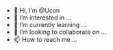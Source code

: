 - 👋 Hi, I’m @Ucon
- 👀 I’m interested in ...
- 🌱 I’m currently learning ...
- 💞️ I’m looking to collaborate on ...
- 📫 How to reach me ...

<!---
ucon/ucon is a ✨ special ✨ repository because its `README.md` (this file) appears on your GitHub profile.
You can click the Preview link to take a look at your changes.
--->
